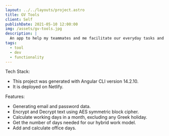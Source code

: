 ```yaml
---
layout: ../../layouts/project.astro
title: GV Tools
client: Self
publishDate: 2021-05-10 12:00:00
img: /assets/gv-tools.jpg
description: |
  An app to help my teammates and me facilitate our everyday tasks and life.
tags:
  - tool
  - dev
  - functionality
---
```


Tech Stack:
- This project was generated with Angular CLI version 14.2.10. 
- It is deployed on Netlify.

Features:
- Generating email and password data.
- Encrypt and Decrypt text using AES symmetric block cipher.
- Calculate working days in a month, excluding any Greek holiday.
- Get the number of days needed for our hybrid work model.
- Add and calculate office days.
